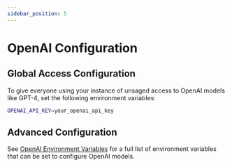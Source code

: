 ```yaml
---
sidebar_position: 5
---
```


# OpenAI Configuration

## Global Access Configuration

To give everyone using your instance of unsaged access to OpenAI models like GPT-4, set the following environment variables:

```sh title="apps/web/.env.local"
OPENAI_API_KEY=your_openai_api_key
```

## Advanced Configuration

See [OpenAI Environment Variables](/docs/model-providers/openai#environment-variables) for a full list of environment variables that can be set to configure OpenAI models.
